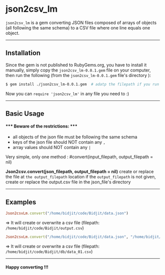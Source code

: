 # json2csv_lm

`json2csv_lm` is a gem converting JSON files composed of arrays
of objects (all following the same schema) to a CSV file where one line equals one object.

---

## Installation

Since the gem is not published to RubyGems.org, you have to install it manually, simply copy the `json2csv_lm-0.0.1.gem` file on your computer, then run the following (from the `json2csv_lm-0.0.1.gem` file's directory ):

```bash
$ gem install ./json2csv_lm-0.0.1.gem  # adatp the filepath if you run this line from another directory
```

Now you can `require 'json2csv_lm'` in any file you need to :)

---

## Basic Usage

#### *** Beware of the restrictions: ***
  - all objects of the json file must be following the same schema
  - keys of the json file should NOT contain any `,`
  - array values should NOT contain any `|`

Very simple, only one method : #convert(input_filepath, output_filepath = nil)

**Json2csv.convert(json_filepath, output_filepath = nil)**
create or replace the file at `the output_filepath` location
if the `output_filepath` is not given, create or replace the output.csv file in the json_file's directory

---

## Examples

```ruby
Json2csvLm.convert("/home/bidjit/code/Bidjit/data.json")
```
=> It will create or overwrite a csv file (filepath: `/home/bidjit/code/Bidjit/output.csv`)



```ruby
Json2csvLm.convert("/home/bidjit/code/Bidjit/data.json", "/home/bidjit/code/Bidjit/db/data_01.csv")
```
=> It will create or overwrite a csv file (filepath: `/home/bidjit/code/Bidjit/db/data_01.csv`)

---

#### Happy converting !!!
